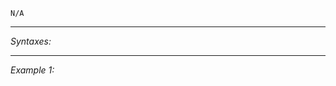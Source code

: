 `N/A`


---
*Syntaxes:*

<!-- [] call `BIS_fnc_moduleMissionName` -->

---
*Example 1:*

<!-- 
```sqf
[] call BIS_fnc_moduleMissionName;
``` -->